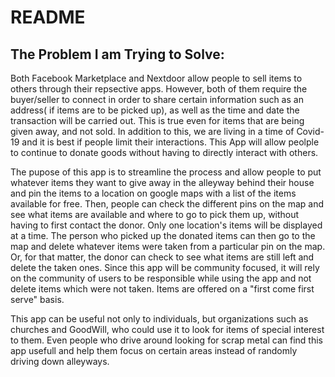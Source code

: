 # README

## The Problem I am Trying to Solve: 

Both Facebook Marketplace and Nextdoor allow people to sell items to others through their repsective apps.  However, both of them require the buyer/seller to connect in order to share certain information such as an address( if items are to be picked up), as well as the time and date the transaction will be carried out.  This is true even for items that are being given away, and not sold.  In addition to this, we are living in a time of Covid-19 and it is best if people limit their interactions.  This App will allow peolple to continue to donate goods without having to directly interact with others.  

The pupose of this app is to streamline the process and allow people to put whatever items they want to give away in the alleyway behind their house and pin the items to a location on google maps with a list of the items available for free.  Then, people can check the different pins on the map and see what items are available and where to go to pick them up, without having to first contact the donor.  Only one location's items will be displayed at a time. The person who picked up the donated items can then go to the map and delete whatever items were taken from a particular pin on the map.  Or, for that matter, the donor can check to see what items are still left and delete the taken ones.   Since this app will be community focused, it will rely on the community of users to be responsible while using the app and not delete items which were not taken.  Items are offered on a "first come first serve" basis.  

This app can be useful not only to individuals, but organizations such as churches and GoodWill, who could use it to look for items of special interest to them.  Even people who drive around looking for scrap metal can find this app usefull and help them focus on certain areas instead of randomly driving down alleyways.  

